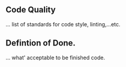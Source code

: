 ## Code Quality

... list of standards for code style, linting,...etc.

## Defintion of Done.

... what' acceptable to be finished code.
